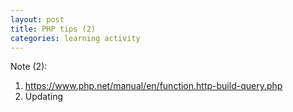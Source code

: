 ```yaml
---
layout: post
title: PHP tips (2)
categories: learning activity
---
```


Note (2):
1. https://www.php.net/manual/en/function.http-build-query.php
2. Updating
